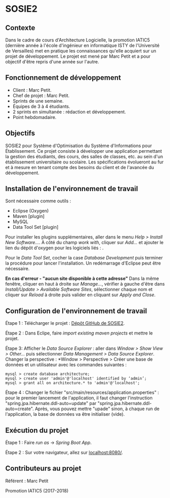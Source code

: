 # SOSIE2

## Contexte

Dans le cadre de cours d'Architecture Logicielle, la promotion IATIC5 (dernière 
année à l'école d'ingénieur en informatique ISTY de l'Université de Versailles) 
met en pratique les connaissances qu'elle acquiert sur un projet de développement. 
Le projet est mené par Marc Petit et a pour objectif d'être repris d'une année 
sur l'autre.

## Fonctionnement de développement

- Client : Marc Petit.
- Chef de projet : Marc Petit.
- Sprints de une semaine.
- Équipes de 3 à 4 étudiants.
- 2 sprints en simultanée : rédaction et développement.
- Point hebdomadaire.

## Objectifs

SOSIE2 pour Système d'Optimisation du Système d'Informations pour Établissement. 
Ce projet consiste à développer une application permettant la gestion des étudiants, 
des cours, des salles de classes, etc. au sein d'un établissement universitaire 
ou scolaire.
Les spécifications évolueront au fur et à mesure en tenant compte des besoins du 
client et de l'avancée du développement.

## Installation de l'environnement de travail

Sont nécessaire comme outils :
- Eclipse (Oxygen)
- Maven [plugin]
- MySQL
- Data Tool Set [plugin]

Pour installer les plugins supplémentaires, aller dans le menu *Help > Install New Software...*.
À côté du champ *work with*, cliquer sur *Add...* et ajouter le lien du dépôt d'oxygen pour les logiciels liés : 
[](http://download.eclipse.org/releases/oxygen).

Pour le *Data Tool Set*, cocher la case *Database Development* puis terminer la procédure pour lancer l'installation. 
Un redémarrage d'Eclipse peut être nécessaire.

**En cas d'erreur - "aucun site disponible à cette adresse"**
Dans la même fenêtre, cliquer en haut à droite sur *Manage...*, vérifier à gauche d'être dans *Install/Update > Available Software Sites*, 
sélectionner chaque nom et cliquer sur *Reload* à droite puis valider en cliquant sur *Apply and Close*.

## Configuration de l'environnement de travail

Étape 1 :
Télécharger le projet : [Dépôt GitHub de SOSIE2](https://github.com/marcpetit/SOSIE2).

Étape 2 :
Dans Eclipe, faire *import existing maven projects* et mettre le projet.

Étape 3:
Afficher le *Data Source Explorer* : aller dans *Window > Show View > Other...* puis sélectionner *Data Management > Data Source Explorer*.
Changer la perspective : *Window > Perspective > 
Créer une base de données et un utilisateur avec les commandes suivantes :

	mysql > create database architecture;
	mysql > create user 'admin'@'localhost' identified by ‘admin’;
	mysql > grant all on architecture.* to 'admin'@'localhost';

Étape 4 :
Changer le fichier "src/main/resources/application.properties" : pour le premier lancement de l'application, il faut changer l'instruction "spring.jpa.hibernate.ddl-auto=update" par "spring.jpa.hibernate.ddl-auto=create". Après, vous pouvez mettre "upade" sinon, à chaque run de l'application, la base de données va être initialiser (vide).

## Exécution du projet

Étape 1 :
Faire *run as* -> *Spring Boot App*.

Étape 2 :
Sur votre navigateur, allez sur [localhost:8080/](http://localhost:8080/).

## Contributeurs au projet

Référent : Marc Petit

Promotion IATIC5 (2017-2018)
